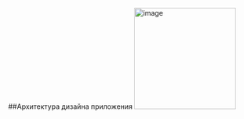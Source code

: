 ##Архитектура дизайна приложения
<img width="207" alt="image" src="https://user-images.githubusercontent.com/66314249/194107356-bbaf17c3-9551-4ab6-a447-959f98912971.png">

